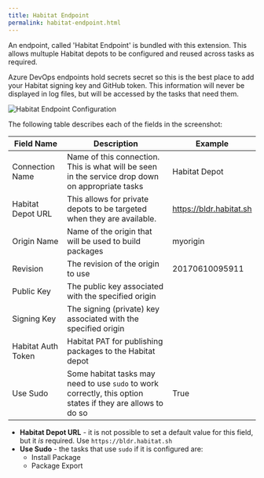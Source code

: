 ```yaml
---
title: Habitat Endpoint
permalink: habitat-endpoint.html
---
```


An endpoint, called 'Habitat Endpoint' is bundled with this extension. This allows multuple Habitat depots to be configured and reused across tasks as required.

Azure DevOps endpoints hold secrets secret so this is the best place to add your Habitat signing key and GitHub token. This information will never be displayed in log files, but will be accessed by the tasks that need them.

![Habitat Endpoint Configuration](/images/habitat_endpoint.png)

The following table describes each of the fields in the screenshot:

| Field Name        | Description                                                                                                 | Example                 |
|-------------------|-------------------------------------------------------------------------------------------------------------|-------------------------|
| Connection Name   | Name of this connection. This is what will be seen in the service drop down on appropriate tasks            | Habitat Depot           |
| Habitat Depot URL | This allows for private depots to be targeted when they are available.                                      | https://bldr.habitat.sh |
| Origin Name       | Name of the origin that will be used to build packages                                                      | myorigin                |
| Revision          | The revision of the origin to use                                                                           | 20170610095911          |
| Public Key        | The public key associated with the specified origin                                                         |                         |
| Signing Key       | The signing (private) key associated with the specified origin                                              |                         |
| Habitat Auth Token   | Habitat PAT for publishing packages to the Habitat depot                                    |                         |
| Use Sudo          | Some habitat tasks may need to use `sudo` to work correctly, this option states if they are allows to do so | True                    |


- **Habitat Depot URL** - it is not possible to set a default value for this field, but it _is_ required. Use `https://bldr.habitat.sh`
- **Use Sudo** - the tasks that use `sudo` if it is configured are:
    - Install Package
    - Package Export
